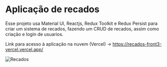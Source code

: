 # Aplicação de recados

Esse projeto usa  Material UI, Reactjs, Redux Toolkit e Redux Persist para criar um sistema de recados, fazendo um CRUD de recados, assim como criação e login de usuarios.

Link para acesso à aplicação na nuvem (Vercel) -> https://recados-front3-vercel.vercel.app/


![Recados](https://user-images.githubusercontent.com/101207554/235759862-4e55b376-d331-40a4-88fa-fe3ad4932070.gif)
